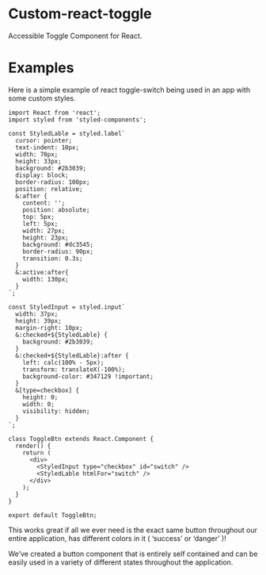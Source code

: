 # Custom-react-toggle
Accessible Toggle Component for React. 

# Examples
Here is a simple example of react toggle-switch being used in an app with some custom styles.

```
import React from 'react';
import styled from 'styled-components';

const StyledLable = styled.label`
  cursor: pointer;
  text-indent: 10px;
  width: 70px;
  height: 33px;
  background: #2b3039;
  display: block;
  border-radius: 100px;
  position: relative;
  &:after {
    content: '';
    position: absolute;
    top: 5px;
    left: 5px;
    width: 27px;
    height: 23px;
    background: #dc3545;
    border-radius: 90px;
    transition: 0.3s;
  }
  &:active:after{
    width: 130px;
  }
`;

const StyledInput = styled.input`
  width: 37px;
  height: 39px;
  margin-right: 10px;
  &:checked+${StyledLable} {
    background: #2b3039;
  }
  &:checked+${StyledLable}:after {
    left: calc(100% - 5px);
    transform: translateX(-100%);
    background-color: #347129 !important;
  }
  &[type=checkbox] {
    height: 0;
    width: 0;
    visibility: hidden;
  }
`;

class ToggleBtn extends React.Component {
  render() {
    return (
      <div>
        <StyledInput type="checkbox" id="switch" />
        <StyledLable htmlFor="switch" />
      </div>
    );
  }
}

export default ToggleBtn;
```

This works great if all we ever need is the exact same button throughout our entire application, has different colors in it ( ‘success’ or ‘danger’ )!

We’ve created a button component that is entirely self contained and can be easily used in a variety of different states throughout the application. 
